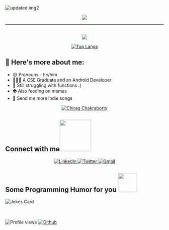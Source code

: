 
![updated img2](https://github.com/user-attachments/assets/1a0228b9-e41c-4af4-bf50-dce4123be582)

<p align="center">
  <a href="https://github.com/DenverCoder1/readme-typing-svg"><img src="https://readme-typing-svg.herokuapp.com?lines=Android+Developer;Building%20apps,%20brewing%20coffee☕&center=true&width=700&height=110&size=35&font=Roboto+Mono&color=30DC80"></a>
</p>
<hr>
<br>
<div align="center" width="100%">
    <a href="https://github.com/GeekLord04/github-readme-stats">
  <img align="center" src="https://github-readme-stats.vercel.app/api?username=GeekLord04&theme=midnight-purple&show_icons=true&bg_color=0D1117&hide_border=true" />
</div>

<div align="center" width=100%>

<!--div> [](https://github-readme-streak-stats.herokuapp.com/?user=binayshaw7777&theme=prussian&hide_border=true)<br/> </div-->
[![Top Langs](https://github-readme-stats.vercel.app/api/top-langs/?username=GeekLord04&layout=compact)](https://github.com/GeekLord04/github-readme-stats)

</div>

<div align="center" width="100%">
  <a href="https://github.com/GeekLord04/github-readme-stats">
</a>
</div>



## 🚀 Here's more about me:
- 😄 Pronouns - he/him
- 👨🏽‍💻 A CSE Graduate and an Android Developer
- 🌱 Still struggling with functions :(
- 👽 Also feeding on memes
- 🎼 Send me more Indie songs
<p align="center"><a href="https://github.com/ryo-ma/github-profile-trophy"><img src="https://github-profile-trophy.vercel.app/?username=GeekLord04&theme=dracula&column=4&margin-w=15&margin-h=15" alt="Chirag Chakraborty" /></a></p>
<h2> Connect with me<img src='https://raw.githubusercontent.com/ShahriarShafin/ShahriarShafin/main/Assets/handshake.gif' width="100"> </h2>
<p align="center">
    <a href="https://www.linkedin.com/in/chirag-chakraborty-6240971b6/">
      <img alt="LinkedIn" src="https://img.icons8.com/fluent/48/000000/linkedin.png" />
    </a>
    <a href="https://x.com/GeekLord04">
      <img alt="Twitter" src="https://img.icons8.com/fluent/48/000000/twitter.png" />
    </a>
    <a href="mailto:chiragofficial04@gmail.com">
      <img alt="Gmail" src="https://img.icons8.com/color/48/gmail-new.png" />
    </a>
  </p>

<h2> Some Programming Humor for you <img align ='ccentre' src='https://media2.giphy.com/media/UQDSBzfyiBKvgFcSTw/giphy.gif?cid=ecf05e47p3cd513axbek3f56ti3jzizq8hincw20jauyyfyw&rid=giphy.gif' width = "60"></h2>

![Jokes Card](https://readme-jokes.vercel.app/api?theme=radical)


<br><br>![Profile views](https://komarev.com/ghpvc/?username=GeekLord04&color=green)
[![Github](https://img.shields.io/github/followers/GeekLord04?label=Follow&style=social)](https://github.com/GeekLord04)<br>
